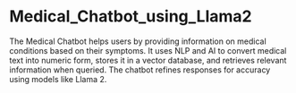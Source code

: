# Medical_Chatbot_using_Llama2
The Medical Chatbot helps users by providing information on medical conditions based on their symptoms. It uses NLP and AI to convert medical text into numeric form, stores it in a vector database, and retrieves relevant information when queried. The chatbot refines responses for accuracy using models like Llama 2.
